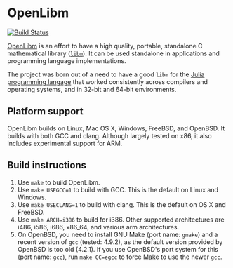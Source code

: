 # OpenLibm

[![Build Status](https://travis-ci.org/JuliaLang/openlibm.svg?branch=master)](https://travis-ci.org/JuliaLang/openlibm)

[OpenLibm](http://www.openlibm.org) is an effort to have a high quality, portable, standalone
C mathematical library ([`libm`](http://en.wikipedia.org/wiki/libm)).
It can be used standalone in applications and programming language
implementations.

The project was born out of a need to have a good `libm` for the
[Julia programming langage](http://www.julialang.org) that worked
consistently across compilers and operating systems, and in 32-bit and
64-bit environments.

## Platform support

OpenLibm builds on Linux, Mac OS X, Windows, FreeBSD, and OpenBSD. It builds
with both GCC and clang. Although largely tested on x86, it also
includes experimental support for ARM.

## Build instructions

1. Use `make` to build OpenLibm.
2. Use `make USEGCC=1` to build with GCC. This is the default on
   Linux and Windows.
3. Use `make USECLANG=1` to build with clang. This is the default on OS X
   and FreeBSD.
4. Use `make ARCH=i386` to build for i386. Other supported architectures are
   i486, i586, i686, x86_64, and various arm architectures.
5. On OpenBSD, you need to install GNU Make (port name: `gmake`) and a recent
   version of `gcc` (tested: 4.9.2), as the default version provided by OpenBSD
   is too old (4.2.1). If you use OpenBSD's port system for this (port name:
   `gcc`), run `make CC=egcc` to force Make to use the newer `gcc`.
